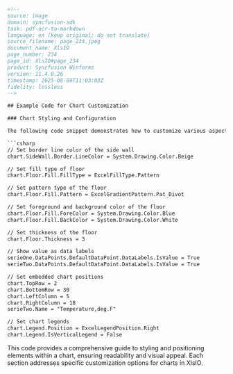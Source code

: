 ```html
<!-- 
source: image
domain: syncfusion-sdk
task: pdf-ocr-to-markdown
language: en (keep original; do not translate)
source_filename: page_234.jpeg
document_name: XlsIO
page_number: 234
page_id: XlsIO#page_234
product: Syncfusion Winforms
version: 11.4.0.26
timestamp: 2025-08-09T11:03:03Z
fidelity: lossless
-->

## Example Code for Chart Customization

### Chart Styling and Configuration

The following code snippet demonstrates how to customize various aspects of a chart in XlsIO, including the color of the side wall, fill type and pattern of the floor, data labels, chart positions, and legends.

```csharp
// Set border line color of the side wall
chart.SideWall.Border.LineColor = System.Drawing.Color.Beige

// Set fill type of floor
chart.Floor.Fill.FillType = ExcelFillType.Pattern

// Set pattern type of the floor
chart.Floor.Fill.Pattern = ExcelGradientPattern.Pat_Divot

// Set foreground and background color of the floor
chart.Floor.Fill.ForeColor = System.Drawing.Color.Blue
chart.Floor.Fill.BackColor = System.Drawing.Color.White

// Set thickness of the floor
chart.Floor.Thickness = 3

// Show value as data labels
serieOne.DataPoints.DefaultDataPoint.DataLabels.IsValue = True
serieTwo.DataPoints.DefaultDataPoint.DataLabels.IsValue = True

// Set embedded chart positions
chart.TopRow = 2
chart.BottomRow = 30
chart.LeftColumn = 5
chart.RightColumn = 18
serieTwo.Name = "Temperature,deg.F"

// Set chart legends
chart.Legend.Position = ExcelLegendPosition.Right
chart.Legend.IsVerticalLegend = False
```

This code provides a comprehensive guide to styling and positioning elements within a chart, ensuring readability and visual appeal. Each section addresses specific customization options for charts in XlsIO.
```